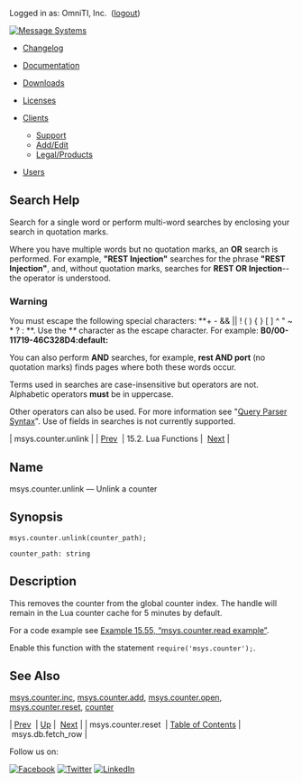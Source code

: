 Logged in as: OmniTI, Inc.  ([logout](https://support.messagesystems.com/logout.php))

[![Message Systems](https://support.messagesystems.com/images/ms-white205.png)](https://support.messagesystems.com/start.php) 

*   [Changelog](https://support.messagesystems.com/start.php?show=changelog)
*   [Documentation](https://support.messagesystems.com/docs/)
*   [Downloads](https://support.messagesystems.com/start.php)

*   [Licenses](https://support.messagesystems.com/license_summary.php)
*   <a href="">Clients</a>
    *   [Support](https://support.messagesystems.com/cs.php)
    *   [Add/Edit](https://support.messagesystems.com/edit_client.php)
    *   [Legal/Products](https://support.messagesystems.com/edit_products.php)
*   [Users](https://support.messagesystems.com/edit_customer.php)

## Search Help

Search for a single word or perform multi-word searches by enclosing your search in quotation marks.

Where you have multiple words but no quotation marks, an **OR** search is performed. For example, **"REST Injection"** searches for the phrase **"REST Injection"**, and, without quotation marks, searches for **REST OR Injection**--the operator is understood.

### Warning

You must escape the following special characters: **+ - && || ! ( ) { } [ ] ^ " ~ * ? : \**. Use the **\** character as the escape character. For example: **B0/00-11719-46C328D4\:default\:**

You can also perform **AND** searches, for example, **rest AND port** (no quotation marks) finds pages where both these words occur.

Terms used in searches are case-insensitive but operators are not. Alphabetic operators **must** be in uppercase.

Other operators can also be used. For more information see "[Query Parser Syntax](https://lucene.apache.org/core/old_versioned_docs/versions/3_0_0/queryparsersyntax.html)". Use of fields in searches is not currently supported.

| msys.counter.unlink |
| [Prev](lua.ref.msys.counter.reset.php)  | 15.2. Lua Functions |  [Next](lua.ref.msys.db.fetch_row.php) |

<a name="lua.ref.msys.counter.unlink"></a>
## Name

msys.counter.unlink — Unlink a counter

<a name="idp26473824"></a>
## Synopsis

`msys.counter.unlink(counter_path);`

`counter_path: string`<a name="idp26476464"></a>
## Description

This removes the counter from the global counter index. The handle will remain in the Lua counter cache for 5 minutes by default.

For a code example see [Example 15.55, “msys.counter.read example”](lua.ref.msys.counter.read.php#lua.ref.msys.counter.read.example "Example 15.55. msys.counter.read example").

Enable this function with the statement `require('msys.counter');`.

<a name="idp26480720"></a>
## See Also

[msys.counter.inc](lua.ref.msys.counter.inc.php "msys.counter.inc"), [msys.counter.add](lua.ref.msys.counter.add.php "msys.counter.add"), [msys.counter.open](lua.ref.msys.counter.open.php "msys.counter.open"), [msys.counter.reset](lua.ref.msys.counter.reset.php "msys.counter.reset"), [counter](console_commands.counter.php "counter")

| [Prev](lua.ref.msys.counter.reset.php)  | [Up](lua.function.details.php) |  [Next](lua.ref.msys.db.fetch_row.php) |
| msys.counter.reset  | [Table of Contents](index.php) |  msys.db.fetch_row |

Follow us on:

[![Facebook](https://support.messagesystems.com/images/icon-facebook.png)](http://www.facebook.com/messagesystems) [![Twitter](https://support.messagesystems.com/images/icon-twitter.png)](http://twitter.com/#!/MessageSystems) [![LinkedIn](https://support.messagesystems.com/images/icon-linkedin.png)](http://www.linkedin.com/company/message-systems)